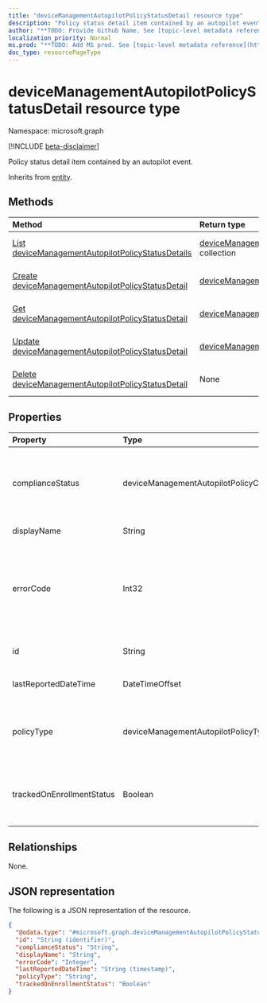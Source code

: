 ```yaml
---
title: "deviceManagementAutopilotPolicyStatusDetail resource type"
description: "Policy status detail item contained by an autopilot event."
author: "**TODO: Provide Github Name. See [topic-level metadata reference](https://msgo.azurewebsites.net/add/document/guidelines/metadata.html#topic-level-metadata)**"
localization_priority: Normal
ms.prod: "**TODO: Add MS prod. See [topic-level metadata reference](https://msgo.azurewebsites.net/add/document/guidelines/metadata.html#topic-level-metadata)**"
doc_type: resourcePageType
---
```


# deviceManagementAutopilotPolicyStatusDetail resource type

Namespace: microsoft.graph

[!INCLUDE [beta-disclaimer](../../includes/beta-disclaimer.md)]

Policy status detail item contained by an autopilot event.


Inherits from [entity](../resources/entity.md).

## Methods
|Method|Return type|Description|
|:---|:---|:---|
|[List deviceManagementAutopilotPolicyStatusDetails](../api/devicemanagementautopilotpolicystatusdetail-list.md)|[deviceManagementAutopilotPolicyStatusDetail](../resources/devicemanagementautopilotpolicystatusdetail.md) collection|Get a list of the [deviceManagementAutopilotPolicyStatusDetail](../resources/devicemanagementautopilotpolicystatusdetail.md) objects and their properties.|
|[Create deviceManagementAutopilotPolicyStatusDetail](../api/devicemanagementautopilotpolicystatusdetail-create.md)|[deviceManagementAutopilotPolicyStatusDetail](../resources/devicemanagementautopilotpolicystatusdetail.md)|Create a new [deviceManagementAutopilotPolicyStatusDetail](../resources/devicemanagementautopilotpolicystatusdetail.md) object.|
|[Get deviceManagementAutopilotPolicyStatusDetail](../api/devicemanagementautopilotpolicystatusdetail-get.md)|[deviceManagementAutopilotPolicyStatusDetail](../resources/devicemanagementautopilotpolicystatusdetail.md)|Read the properties and relationships of a [deviceManagementAutopilotPolicyStatusDetail](../resources/devicemanagementautopilotpolicystatusdetail.md) object.|
|[Update deviceManagementAutopilotPolicyStatusDetail](../api/devicemanagementautopilotpolicystatusdetail-update.md)|[deviceManagementAutopilotPolicyStatusDetail](../resources/devicemanagementautopilotpolicystatusdetail.md)|Update the properties of a [deviceManagementAutopilotPolicyStatusDetail](../resources/devicemanagementautopilotpolicystatusdetail.md) object.|
|[Delete deviceManagementAutopilotPolicyStatusDetail](../api/devicemanagementautopilotpolicystatusdetail-delete.md)|None|Deletes a [deviceManagementAutopilotPolicyStatusDetail](../resources/devicemanagementautopilotpolicystatusdetail.md) object.|

## Properties
|Property|Type|Description|
|:---|:---|:---|
|complianceStatus|deviceManagementAutopilotPolicyComplianceStatus|The policy compliance status. Possible values are: `unknown`, `compliant`, `installed`, `notCompliant`, `notInstalled`, `error`.|
|displayName|String|The friendly name of the policy.|
|errorCode|Int32|The errorode associated with the compliance or enforcement status of the policy. Error code for enforcement status takes precedence if it exists.|
|id|String|**TODO: Add Description** Inherited from [entity](../resources/entity.md).|
|lastReportedDateTime|DateTimeOffset|Timestamp of the reported policy status|
|policyType|deviceManagementAutopilotPolicyType|The type of policy. Possible values are: `unknown`, `application`, `appModel`, `configurationPolicy`.|
|trackedOnEnrollmentStatus|Boolean|Indicates if this prolicy was tracked as part of the autopilot bootstrap enrollment sync session|

## Relationships
None.

## JSON representation
The following is a JSON representation of the resource.
<!-- {
  "blockType": "resource",
  "keyProperty": "id",
  "@odata.type": "microsoft.graph.deviceManagementAutopilotPolicyStatusDetail",
  "baseType": "microsoft.graph.entity",
  "openType": false
}
-->
``` json
{
  "@odata.type": "#microsoft.graph.deviceManagementAutopilotPolicyStatusDetail",
  "id": "String (identifier)",
  "complianceStatus": "String",
  "displayName": "String",
  "errorCode": "Integer",
  "lastReportedDateTime": "String (timestamp)",
  "policyType": "String",
  "trackedOnEnrollmentStatus": "Boolean"
}
```

